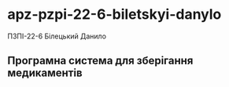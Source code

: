 # apz-pzpi-22-6-biletskyi-danylo
ПЗПІ-22-6
Білецький Данило

Програмна система для зберігання медикаментів
---
